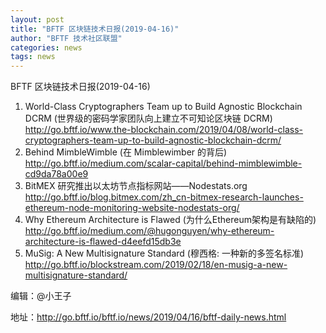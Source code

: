 ```yaml
---
layout: post
title: "BFTF 区块链技术日报(2019-04-16)"
author: "BFTF 技术社区联盟"
categories: news
tags: news
---
```


BFTF 区块链技术日报(2019-04-16)

1. World-Class Cryptographers Team up to Build Agnostic Blockchain DCRM (世界级的密码学家团队向上建立不可知论区块链 DCRM) <http://go.bftf.io/www.the-blockchain.com/2019/04/08/world-class-cryptographers-team-up-to-build-agnostic-blockchain-dcrm/>
2. Behind MimbleWimble (在 Mimblewimber 的背后) <http://go.bftf.io/medium.com/scalar-capital/behind-mimblewimble-cd9da78a00e9>
3. BitMEX 研究推出以太坊节点指标网站——Nodestats.org <http://go.bftf.io/blog.bitmex.com/zh_cn-bitmex-research-launches-ethereum-node-monitoring-website-nodestats-org/>
4. Why Ethereum Architecture is Flawed (为什么Ethereum架构是有缺陷的) <http://go.bftf.io/medium.com/@hugonguyen/why-ethereum-architecture-is-flawed-d4eefd15db3e>
5. MuSig: A New Multisignature Standard (穆西格: 一种新的多签名标准) <http://go.bftf.io/blockstream.com/2019/02/18/en-musig-a-new-multisignature-standard/>



编辑：@小王子

地址：http://go.bftf.io/bftf.io/news/2019/04/16/bftf-daily-news.html
